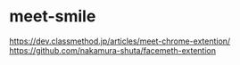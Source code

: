 # meet-smile

https://dev.classmethod.jp/articles/meet-chrome-extention/  
https://github.com/nakamura-shuta/facemeth-extention